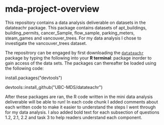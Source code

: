 # mda-project-overview

This repository contains a data analysis deliverable on datasets in the datateachr package. This package contains datasets of apt_buildings, building_permits, cancer_Sample, flow_sample, parking_meters, steam_games and vancouver_trees. For my data analysis I chose to investigate the vancouver_trees dataset. 

The repositrory can be engaged by first downloading the [`datateachr`](https://github.com/UBC-MDS/datateachr) package by typing the following into your **R terminal**: package inorder to gain access of the data sets. The packages can thereafter be loaded using the following code: 

install.packages("devtools")

devtools::install_github("UBC-MDS/datateachr") 

After these packages are ran, the R code written in the mini data analysis deliverable will be able to run! In each code chunk I added comments about each written code to make it easier to understand the steps I went through for my data analysis. I also added bold text for each subsection of questions 1.2, 2.1, 2.2 and task 3 to help readers understand each component. 

